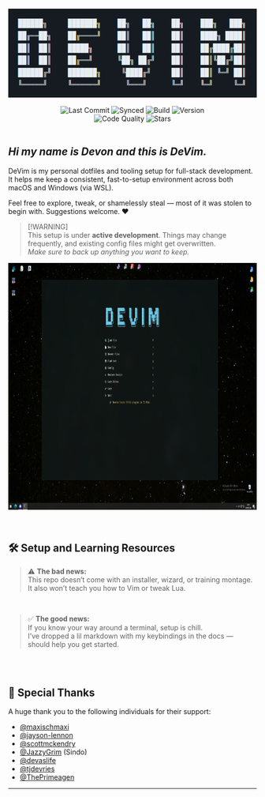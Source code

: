  <p align="center"> 
    <picture>
      <img src="./Docs/logo2.png" height="180">
    </picture>
</p>

<div align="center">
  <img src="https://img.shields.io/github/last-commit/DevonGifford/DeVim?style=for-the-badge" alt="Last Commit">
  <img src="https://img.shields.io/badge/synced-yes-green?style=for-the-badge" alt="Synced">
  <img src="https://img.shields.io/badge/build-passing-brightgreen?style=for-the-badge" alt="Build">
  <img src="https://img.shields.io/badge/version-v2.0-blue?style=for-the-badge" alt="Version">
</div>

<div align="center">
  <img src="https://img.shields.io/badge/code%20quality-excellent-brightgreen?style=for-the-badge" alt="Code Quality">
  <img src="https://img.shields.io/github/stars/DevonGifford/DeVim?style=for-the-badge" alt="Stars">
</div>

<br/>

## _**Hi my name is Devon and this is DeVim.**_

DeVim is my personal dotfiles and tooling setup for full-stack development. It helps me keep a consistent, fast-to-setup environment across both macOS and Windows (via WSL).

Feel free to explore, tweak, or shamelessly steal — most of it was stolen to begin with. Suggestions welcome. ❤️

> [!WARNING]\
> This setup is under **active development**. Things may change frequently, and existing config files might get overwritten.  
> _Make sure to back up anything you want to keep._  

 <p align="center"> 
    <picture>
      <img src="./Docs/demo1.png" height="500">
    </picture>
</p>


<br />


## 🛠️ Setup and Learning Resources

> ⚠️ **The bad news:**  
> This repo doesn’t come with an installer, wizard, or training montage.  
> It also won’t teach you how to Vim or tweak Lua. 

<br/>

> ✅ **The good news:**  
> If you know your way around a terminal, setup is chill.  
> I’ve dropped a lil markdown with my keybindings in the docs — should help you get started.

<br />
<br />

## 🙌 Special Thanks

A huge thank you to the following individuals for their support:

-   [@maxischmaxi](https://github.com/maxischmaxi)
-   [@jayson-lennon](https://github.com/jayson-lennon)
-   [@scottmckendry](https://github.com/scottmckendry)
-   [@JazzyGrim](https://github.com/JazzyGrim) (Sindo)
-   [@devaslife](https://www.devas.life/)
-   [@tjdevries](https://github.com/tjdevries)
-   [@ThePrimeagen](https://github.com/theprimeagen)

---
